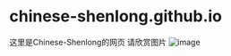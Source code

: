 # chinese-shenlong.github.io
这里是Chinese-Shenlong的网页
请欣赏图片
![image](https://cn.bing.com/th?id=OHR.LasLagunas_ZH-CN9917702340_1920x1200.jpg&rf=LaDigue_1920x1200.jpg)
